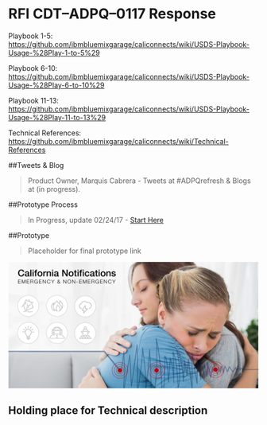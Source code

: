 # RFI CDT–ADPQ–0117 Response

Playbook 1-5:
https://github.com/ibmbluemixgarage/caliconnects/wiki/USDS-Playbook-Usage-%28Play-1-to-5%29
 
Playbook 6-10:
https://github.com/ibmbluemixgarage/caliconnects/wiki/USDS-Playbook-Usage-%28Play-6-to-10%29
 
Playbook 11-13:
https://github.com/ibmbluemixgarage/caliconnects/wiki/USDS-Playbook-Usage-%28Play-11-to-13%29
 
Technical References:
https://github.com/ibmbluemixgarage/caliconnects/wiki/Technical-References

##Tweets & Blog
> Product Owner, Marquis Cabrera - Tweets at #ADPQrefresh & Blogs at (in progress).

##Prototype Process
> In Progress, update 02/24/17 - [Start Here](https://github.com/ibmbluemixgarage/shiny-fawn/wiki)

##Prototype 
> Placeholder for final prototype link

![alt tag](./documentation/assets/Cover1.png)

## Holding place for Technical description
